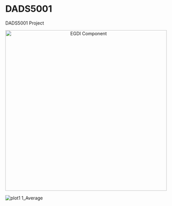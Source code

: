 # DADS5001
DADS5001 Project


<p align="center">
  <img width="504" alt="EGDI Component" src="https://github.com/user-attachments/assets/f4ec030f-1e14-4059-a32f-ad13691f1d5d" />
</p>

![plot1 1_Average](https://github.com/user-attachments/assets/abbc74be-99f8-4e7c-ad01-0a1d991a9177)
